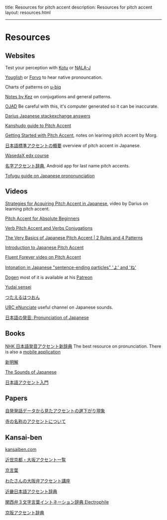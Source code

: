 title: Resources for pitch accent
description: Resources for pitch accent
layout: resources.html

---


# Resources

## Websites

Test your perception with [Kotu](https://kotu.io/)  or [NALA-J](http://www.tufs.ac.jp/st/personal/99/kawatsu/nala/)

[Youglish](https://youglish.com/japanese) or [Forvo](https://forvo.com/languages/ja/) to hear native pronouncation.

Charts of patterns on [u-biq](https://accent.u-biq.org/)

[Notes by Kez](https://gist.github.com/k3zi/3f38070efffa38db83cd5745d83b1235) on conjugations and general patterns. 

[OJAD](https://www.gavo.t.u-tokyo.ac.jp/ojad/phrasing/index) Be careful with this, it's computer generated so it can be inaccurate.

[Darius Japanese stackexchange answers](https://japanese.stackexchange.com/users/3097/darius-jahandarie?tab=answers&sort=newest)

[Kanshudo guide to Pitch Accent](https://www.kanshudo.com/howto/pitch)

[Getting Started with Pitch Accent](https://morg.systems/0308ae14), notes on learinng pitch accent by Morg.

[日本語標準アクセントの概要](https://tokyoaccent.com/accent/accent.htm) overview of pitch accent in Japanese.

[WasedaX edx course](https://courses.edx.org/courses/course-v1:WasedaX+JPC111x+1T2020/bbeb0ae6e3d343d4ab13a6d1becbca33/) 

[名字アクセント辞典](https://play.google.com/store/apps/details?id=net.chojingumi.myoji), Android app for last name pitch accents.

[Tofugu guide on Japanese prononunciation](https://www.tofugu.com/japanese/japanese-pronunciation/)






## Videos

[Strategies for Acquiring Pitch Accent in Japanese](https://www.youtube.com/watch?v=I-dRbTnLmBY), video by Darius on learning pitch accent.

[Pitch Accent for Absolute Beginners](https://www.youtube.com/playlist?list=PLAmROvem8e1LhXfCUqCDshBLAdi_LlR6y)

[Verb Pitch Accent and Verbs Conjugations](https://www.youtube.com/playlist?list=PLbEVYkEj81RzdzDWujEkfjJZrzsqV3Q8O)

[The Very Basics of Japanese Pitch Accent | 2 Rules and 4 Patterns](https://www.youtube.com/watch?v=c9OArpr2A78)

[Introduction to Japanese Pitch Accent](https://www.youtube.com/watch?v=EDoF73behaY)

[Fluent Forever video on Pitch Accent](https://www.youtube.com/watch?v=ReTQSh15GII)

[Intonation in Japanese "sentence-ending particles" 'よ' and 'ね'
](https://www.youtube.com/watch?v=KpY9LAwGlKI) 

[Dogen](https://www.youtube.com/@Dogen) most of it is available at his [Patreon](https://www.patreon.com/dogen)

[Yudai sensei](https://www.youtube.com/@yudaisensei2020)

[つたえるはつおん](https://youtube.com/@user-zu8rk6vv6v/videos)

[UBC eNunciate](https://www.youtube.com/@ubcenunciate9125/videos) useful channel on Japanese sounds.

[日本語の発音: Pronunciation of Japanese](https://www.youtube.com/@pronunciationofjapanese9347/videos)



## Books

[NHK 日本語発音アクセント新辞典](https://www.nhk-book.co.jp/detail/000000113452016.html) The best resource on pronunciation. There is also a [mobile application](https://www.monokakido.jp/ja/android/nhkaccent2/)

[新明解](https://dictionary.sanseido-publ.co.jp/smk8/index.html)

[The Sounds of Japanese](https://www.cambridge.org/gb/academic/subjects/languages-linguistics/phonetics-and-phonology/sounds-japanese?format=WW&isbn=9780521617543)

[日本語アクセント入門](https://www.sanseido-publ.co.jp/publ/gen/gen2lang/jgoacc_prm/)


## Papers

[自発発話データから見たアクセントの遅下がり現象](https://conference.wdc-jp.com/psj/2018/contents/common/doc/A4.pdf)

[寺の名称のアクセントについて](https://ir.library.osaka-u.ac.jp/repo/ouka/all/54499/sjlc25_012.pdf)

## Kansai-ben 

[kansaiben.com](http://www.kansaiben.com/1.Characteristics/2.LinguisticAspects/index.html)

[近世京都・大坂アクセント一覧](http://www.akenotsuki.com/kyookotoba/zhisho/)

[京言葉](https://www.akenotsuki.com/kyookotoba/)

[わたさんの大阪弁アクセント講座](http://immanuel.sakura.ne.jp/hoby/osakaben/osakaben.htm)

[近畿日本語アクセント辞典](https://sites.google.com/view/omizansakamoto/documents/teishouzan?pli=1)

[関西弁３文字言葉イントネーション辞典 Electrophile](http://rjaba.blog4.fc2.com/blog-entry-323.html)

[京阪アクセント辞典](https://keihan.netlify.app/)
